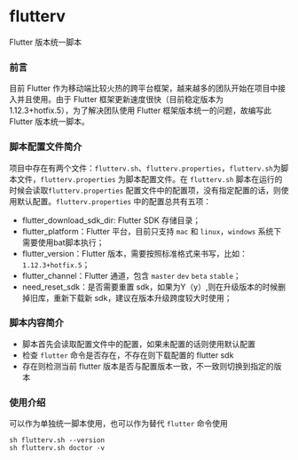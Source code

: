 # flutterv
Flutter 版本统一脚本

### 前言
目前 Flutter 作为移动端比较火热的跨平台框架，越来越多的团队开始在项目中接入并且使用。由于 Flutter 框架更新速度很快（目前稳定版本为 1.12.3+hotfix.5），为了解决团队使用 Flutter 框架版本统一的问题，故编写此 Flutter 版本统一脚本。

### 脚本配置文件简介
项目中存在有两个文件：`flutterv.sh`、`flutterv.properties`，`flutterv.sh`为脚本文件，`flutterv.properties` 为脚本配置文件。在 `flutterv.sh` 脚本在运行的时候会读取`flutterv.properties` 配置文件中的配置项，没有指定配置的话，则使用默认配置。`flutterv.properties` 中的配置总共有五项：
- flutter_download_sdk_dir: Flutter SDK 存储目录；
- flutter_platform：Flutter 平台，目前只支持 `mac` 和 `linux`，`windows` 系统下需要使用bat脚本执行；
- flutter_version：Flutter 版本，需要按照标准格式来书写，比如：`1.12.3+hotfix.5`；
- flutter_channel：Flutter 通道，包含 `master` `dev` `beta` `stable`；
- need_reset_sdk：是否需要重置 sdk，如果为Y（y）,则在升级版本的时候删掉旧库，重新下载新 sdk，建议在版本升级跨度较大时使用；

### 脚本内容简介
- 脚本首先会读取配置文件中的配置，如果未配置的话则使用默认配置
- 检查 `flutter` 命令是否存在，不存在则下载配置的 flutter sdk
- 存在则检测当前 flutter 版本是否与配置版本一致，不一致则切换到指定的版本

### 使用介绍
可以作为单独统一脚本使用，也可以作为替代 `flutter` 命令使用

```
sh flutterv.sh --version
sh flutterv.sh doctor -v
```